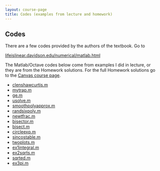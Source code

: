 ```yaml
---
layout: course-page
title: Codes (examples from lecture and homework)
---
```


## Codes

There are a few codes provided by the authors of the textbook.  Go to

[lifeislinear.davidson.edu/numerical/matlab.html](https://lifeislinear.davidson.edu/numerical/matlab.html)

The Matlab/Octave codes below come from examples I did in lecture, or they are from the Homework solutions.  For the full Homework solutions go to the [Canvas course page](https://canvas.alaska.edu/courses/21626).

<!--
  * [.m](assets/codes/.m)
-->

  * [clenshawcurtis.m](assets/codes/clenshawcurtis.m)
  * [mytrap.m](assets/codes/mytrap.m)
  * [ge.m](assets/codes/ge.m)
  * [usolve.m](assets/codes/usolve.m)
  * [smoothpolyapprox.m](assets/codes/smoothpolyapprox.m)
  * [randsixpoly.m](assets/codes/randsixpoly.m)
  * [newtfrac.m](assets/codes/newtfrac.m)
  * [bisector.m](assets/codes/bisector.m)
  * [bisect.m](assets/codes/bisect.m)
  * [circleexp.m](assets/codes/circleexp.m)
  * [sincostable.m](assets/codes/sincostable.m)
  * [twoplots.m](assets/codes/twoplots.m)
  * [ex1integral.m](assets/codes/ex1integral.m)
  * [ex2sqrts.m](assets/codes/ex2sqrts.m)
  * [sqrted.m](assets/codes/sqrted.m)
  * [ex3pi.m](assets/codes/ex3pi.m)

<div style="padding-bottom: 100px"></div>
